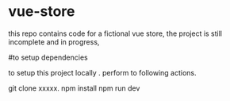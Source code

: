 # vue-store

this repo contains code for a fictional vue store, the project is still incomplete and in progress, 

#to setup dependencies
 
 to setup this project locally . perform to following actions.
 
 git clone xxxxx.
 npm install 
 npm run dev 
